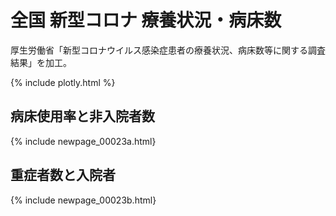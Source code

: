 # 全国 新型コロナ 療養状況・病床数

厚生労働省「新型コロナウイルス感染症患者の療養状況、病床数等に関する調査結果」を加工。

{% include plotly.html %}

## 病床使用率と非入院者数
{% include newpage_00023a.html}

## 重症者数と入院者
{% include newpage_00023b.html}

